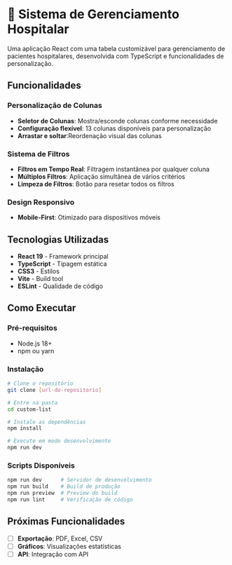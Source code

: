 # 🏥 Sistema de Gerenciamento Hospitalar

Uma aplicação React com uma tabela customizável para gerenciamento de pacientes hospitalares, desenvolvida com TypeScript e funcionalidades de personalização.

## Funcionalidades

### Personalização de Colunas
- **Seletor de Colunas**: Mostra/esconde colunas conforme necessidade
- **Configuração flexível**: 13 colunas disponíveis para personalização
- **Arrastar e soltar**:Reordenação visual das colunas

###  Sistema de Filtros
- **Filtros em Tempo Real**: Filtragem instantânea por qualquer coluna
- **Múltiplos Filtros**: Aplicação simultânea de vários critérios
- **Limpeza de Filtros**: Botão para resetar todos os filtros

###  Design Responsivo
- **Mobile-First**: Otimizado para dispositivos móveis

##  Tecnologias Utilizadas

- **React 19** - Framework principal
- **TypeScript** - Tipagem estática
- **CSS3** - Estilos
- **Vite** - Build tool 
- **ESLint** - Qualidade de código

##  Como Executar

### Pré-requisitos
- Node.js 18+ 
- npm ou yarn

### Instalação
```bash
# Clone o repositório
git clone [url-do-repositorio]

# Entre na pasta
cd custom-list

# Instale as dependências
npm install

# Execute em modo desenvolvimento
npm run dev
```

### Scripts Disponíveis
```bash
npm run dev      # Servidor de desenvolvimento
npm run build    # Build de produção
npm run preview  # Preview do build
npm run lint     # Verificação de código
```

##  Próximas Funcionalidades

- [ ] **Exportação**: PDF, Excel, CSV
- [ ] **Gráficos**: Visualizações estatísticas
- [ ] **API**: Integração com API
